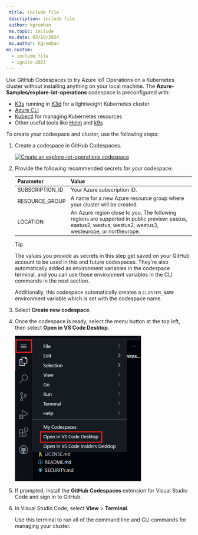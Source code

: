 ```yaml
---
 title: include file
 description: include file
 author: kgremban
 ms.topic: include
 ms.date: 03/20/2024
 ms.author: kgremban
ms.custom:
  - include file
  - ignite-2023
---
```


Use GitHub Codespaces to try Azure IoT Operations on a Kubernetes cluster without installing anything on your local machine. The **Azure-Samples/explore-iot-operations** codespace is preconfigured with:

- [K3s](https://k3s.io/) running in [K3d](https://k3d.io/) for a lightweight Kubernetes cluster
- [Azure CLI](/cli/azure/install-azure-cli)
- [Kubectl](https://kubernetes.io/docs/tasks/tools/) for managing Kubernetes resources
- Other useful tools like [Helm](https://helm.sh/) and [k9s](https://k9scli.io/)

To create your codespace and cluster, use the following steps:

1. Create a codespace in GitHub Codespaces.

   [![Create an explore-iot-operations codespace](https://github.com/codespaces/badge.svg)](https://codespaces.new/Azure-Samples/explore-iot-operations?quickstart=1)

1. Provide the following recommended secrets for your codespace:

   | Parameter | Value |
   | --------- | ----- |
   | SUBSCRIPTION_ID | Your Azure subscription ID. |
   | RESOURCE_GROUP | A name for a new Azure resource group where your cluster will be created. |
   | LOCATION | An Azure region close to you. The following regions are supported in public preview: eastus, eastus2, westus, westus2, westus3, westeurope, or northeurope. |

   >[!TIP]
   >The values you provide as secrets in this step get saved on your GitHub account to be used in this and future codespaces. They're also automatically added as environment variables in the codespace terminal, and you can use those environment variables in the CLI commands in the next section.
   >
   >Additionally, this codespace automatically creates a `CLUSTER_NAME` environment variable which is set with the codespace name.

1. Select **Create new codespace**.

1. Once the codespace is ready, select the menu button at the top left, then select **Open in VS Code Desktop**.

   ![Open VS Code desktop](media/prepare-codespaces/open-in-vs-code-desktop.png)

1. If prompted, install the **GitHub Codespaces** extension for Visual Studio Code and sign in to GitHub.

1. In Visual Studio Code, select **View** > **Terminal**.

   Use this terminal to run all of the command line and CLI commands for managing your cluster.